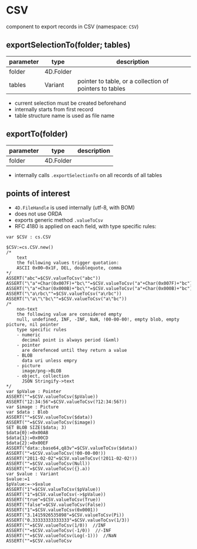# CSV
component to export records in CSV (namespace: `CSV`)

## exportSelectionTo(folder; tables)

|parameter|type|description|
|-|-|-|
|folder|4D.Folder||
|tables|Variant|pointer to table, or a collection of pointers to tables|

* current selection must be created beforehand
* internally starts from first record
* table structure name is used as file name

## exportTo(folder)

|parameter|type|description|
|-|-|-|
|folder|4D.Folder||

* internally calls `.exportSelectionTo` on all records of all tables

## points of interest

* `4D.FileHandle` is used internally (utf-8, with BOM)
* does not use ORDA
* exports generic method `.valueToCsv`
* RFC 4180 is applied on each field, with type specific rules:


```4d
var $CSV : cs.CSV

$CSV:=cs.CSV.new()
/*
	text
	the following values trigger quotation:
	ASCII 0x00–0x1F, DEL, doublequote, comma
*/
ASSERT("abc"=$CSV.valueToCsv("abc"))
ASSERT("\"a"+Char(0x007F)+"bc\""=$CSV.valueToCsv("a"+Char(0x007F)+"bc"))
ASSERT("\"a"+Char(0x000B)+"bc\""=$CSV.valueToCsv("a"+Char(0x000B)+"bc"))
ASSERT("\"a\rbc\""=$CSV.valueToCsv("a\rbc"))
ASSERT("\"a\"\"bc\""=$CSV.valueToCsv("a\"bc"))
/*
	non-text
	the following value are considered empty
	null, undefined, INF, -INF, NaN, !00-00-00!, empty blob, empty picture, nil pointer
	type specific rules
	- numeric
	  decimal point is always period (&xml)
	- pointer
	  are derefenced until they return a value
	- BLOB
	  data uri unless empry
	- picture
	  image/png->BLOB
	- object, collection
	  JSON Stringify->text
*/
var $pValue : Pointer
ASSERT(""=$CSV.valueToCsv($pValue))
ASSERT("12:34:56"=$CSV.valueToCsv(?12:34:56?))
var $image : Picture
var $data : Blob
ASSERT(""=$CSV.valueToCsv($data))
ASSERT(""=$CSV.valueToCsv($image))
SET BLOB SIZE($data; 3)
$data{0}:=0x00AB
$data{1}:=0x00CD
$data{2}:=0x00EF
ASSERT("data:;base64,q83v"=$CSV.valueToCsv($data))
ASSERT(""=$CSV.valueToCsv(!00-00-00!))
ASSERT("2011-02-02"=$CSV.valueToCsv(!2011-02-02!))
ASSERT(""=$CSV.valueToCsv(Null))
ASSERT(""=$CSV.valueToCsv({}.a))
var $value : Variant
$value:=1
$pValue:=->$value
ASSERT("1"=$CSV.valueToCsv($pValue))
ASSERT("1"=$CSV.valueToCsv(->$pValue))
ASSERT("true"=$CSV.valueToCsv(True))
ASSERT("false"=$CSV.valueToCsv(False))
ASSERT("1"=$CSV.valueToCsv(0x0001))
ASSERT("3.1415926535898"=$CSV.valueToCsv(Pi))
ASSERT("0.33333333333333"=$CSV.valueToCsv(1/3))
ASSERT(""=$CSV.valueToCsv(1/0))  //INF
ASSERT(""=$CSV.valueToCsv(-1/0))  //-INF
ASSERT(""=$CSV.valueToCsv(Log(-1)))  //NaN
ASSERT(""=$CSV.valueToCsv
```
